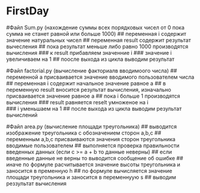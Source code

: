 # FirstDay
#Файл Sum.py (нахождение суммы всех порядковых чисел от 0 пока сумма не станет равной или больше  1000)
    ## переменная i содержит значение натуральных чисел
    ## переменная result содержит результат вычесления
    ## пока результат меньше либо равно 1000 производятся вычисления
        ### к result прибавляем значенние i
        ### значение i увеличиваем на 1
    ## поосле выхода из цикла выводим результат

#Файл factorial.py (вычисление факториалв вводимоого числа)
    ## переменной a присваивается значение вводимого пользователем числа
    ## переменная i содержит начальное значение равное a
    ## в переменную result вносится результат вычисления, изначально присваивается значение равное a
    ## пока i больше 1 производятся вычисления
        ### result равняется reselt умноженое на i  
        ### i уменьшаем на 1
    ## после выхода из цикла выводим результат вычислений

#Файл area.py (вычисление площади треугольника)
    ## выводится изображение треугольника с обозначением сторон a,b,c
    ## переменным a,b,c присваиваются значения сторон треугольника вводимые пользователем
    ## выполняется проверка правильности введенных данных (если c >= a + b то данные неверны)
    ## если введенные данные не верны то выводится сообщение об ошибке
    ## иначе по формуле расчитывается значение высоты треугольника и заносится в пременную h
    ## по формуле вычисляется значение площади треугольника и заносится в переменнуую s 
    ## выводим реззультат вычисления